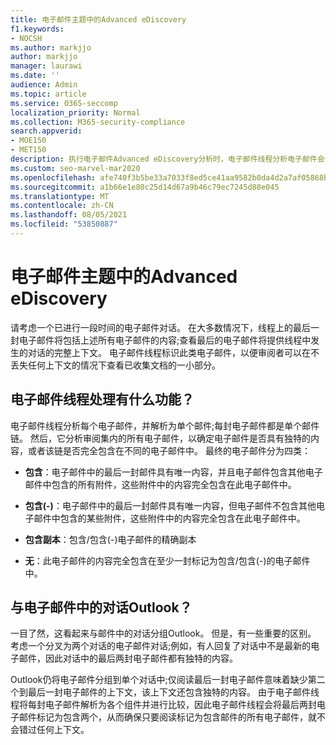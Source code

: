 ```yaml
---
title: 电子邮件主题中的Advanced eDiscovery
f1.keywords:
- NOCSH
ms.author: markjjo
author: markjjo
manager: laurawi
ms.date: ''
audience: Admin
ms.topic: article
ms.service: O365-seccomp
localization_priority: Normal
ms.collection: M365-security-compliance
search.appverid:
- MOE150
- MET150
description: 执行电子邮件Advanced eDiscovery分析时，电子邮件线程分析电子邮件会话，将每封邮件分为不同的类别。
ms.custom: seo-marvel-mar2020
ms.openlocfilehash: afe740f3b5be33a7033f8ed5ce41aa9582b0da4d2a7af05868bd5522d5f66fb1
ms.sourcegitcommit: a1b66e1e80c25d14d67a9b46c79ec7245d88e045
ms.translationtype: MT
ms.contentlocale: zh-CN
ms.lasthandoff: 08/05/2021
ms.locfileid: "53850887"
---
```

# <a name="email-threading-in-advanced-ediscovery"></a>电子邮件主题中的Advanced eDiscovery

请考虑一个已进行一段时间的电子邮件对话。 在大多数情况下，线程上的最后一封电子邮件将包括上述所有电子邮件的内容;查看最后的电子邮件将提供线程中发生的对话的完整上下文。 电子邮件线程标识此类电子邮件，以便审阅者可以在不丢失任何上下文的情况下查看已收集文档的一小部分。

## <a name="what-does-email-threading-do"></a>电子邮件线程处理有什么功能？

电子邮件线程分析每个电子邮件，并解析为单个邮件;每封电子邮件都是单个邮件链。 然后，它分析审阅集内的所有电子邮件，以确定电子邮件是否具有独特的内容，或者该链是否完全包含在不同的电子邮件中。 最终的电子邮件分为四类：

- **包含**：电子邮件中的最后一封邮件具有唯一内容，并且电子邮件包含其他电子邮件中包含的所有附件，这些附件中的内容完全包含在此电子邮件中。

- **包含(-)**：电子邮件中的最后一封邮件具有唯一内容，但电子邮件不包含其他电子邮件中包含的某些附件，这些附件中的内容完全包含在此电子邮件中。

- **包含副本**：包含/包含(-)电子邮件的精确副本

- **无**：此电子邮件的内容完全包含在至少一封标记为包含/包含(-)的电子邮件中。

## <a name="how-is-it-different-from-conversations-in-outlook"></a>与电子邮件中的对话Outlook？

一目了然，这看起来与邮件中的对话分组Outlook。 但是，有一些重要的区别。 考虑一个分叉为两个对话的电子邮件对话;例如，有人回复了对话中不是最新的电子邮件，因此对话中的最后两封电子邮件都有独特的内容。

Outlook仍将电子邮件分组到单个对话中;仅阅读最后一封电子邮件意味着缺少第二个到最后一封电子邮件的上下文，该上下文还包含独特的内容。 由于电子邮件线程将每封电子邮件解析为各个组件并进行比较，因此电子邮件线程会将最后两封电子邮件标记为包含两个，从而确保只要阅读标记为包含邮件的所有电子邮件，就不会错过任何上下文。
